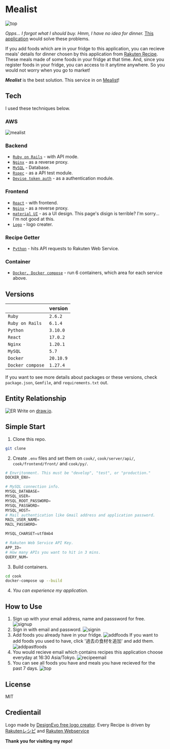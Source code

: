 # Mealist

![top](https://user-images.githubusercontent.com/72122101/142732224-de059f62-0f9e-4cb8-b6d1-6b54aca3c863.png)

*Opps... I forgot what I should buy.*
*Hmm, I have no idea for dinner.*
[This application](https://mealist.net) would solve these problems.

If you add foods which are in your fridge to this application, you can recieve meals' details for dinner chosen by this application from [Rakuten Recipe](https://recipe.rakuten.co.jp/).
These meals made of some foods in your fridge at that time.
And, since you register foods in your fridge, you can access to it anytime anywhere. So you would not worry when you go to market!

***Mealist*** is the best solution.
This service in on [Mealist](https://mealist.net)!

## Tech

I used these techniques below.

### AWS
![mealist](https://user-images.githubusercontent.com/72122101/145717733-fb58ff1f-115e-4bde-ae0d-b303bd9fffe0.png)

### Backend
- [`Ruby on Rails`](https://github.com/rails/rails) - with API mode.
- [`Nginx`](https://nginx.org/) - as a reverse proxy.
- [`MySQL`](https://www.mysql.com) - Database.
- [`Rspec`](https://rspec.info/) - as a API test module.
- [`Devise token auth`](https://devise-token-auth.gitbook.io/devise-token-auth) - as a authentication module.

### Frontend
- [`React`](https://github.com/rails/rails) - with frontend.
- [`Nginx`](https://nginx.org/) - as a reverse proxy.
- [`material UI`](https://mui.com/) - as a UI design. This page's disign is terrible? I'm sorry... I'm not good at this.
- [`Logo`](https://mui.com/) - logo creater.

### Recipe Getter
- [`Python`](https://www.python.org) - hits API requests to Rakuten Web Service.

### Container
- [`Docker, Docker compose`](https://www.docker.com/) - run 6 containers, which area for each service above.

## Versions
| | version |
----|----
| `Ruby` | `2.6.2` |
| `Ruby on Rails` | `6.1.4` |
| `Python` | `3.10.0` |
| `React` | `17.0.2` |
| `Nginx` | `1.20.1` |
| `MySQL` | `5.7` |
| `Docker` | `20.10.9` |
| `Docker compose` | `1.27.4` |

If you want to see more details about packages or these versions, check `package.json`, `Gemfile`, and `requirements.txt` out.

## Entity Relationship
![ER](https://user-images.githubusercontent.com/72122101/142730441-e27aece2-8f3e-418c-a93d-c2a23bb761ed.png)
Write on [draw.io](https://app.diagrams.net/).

## Simple Start
1. Clone this repo.

```sh
git clone
```

2. Create `.env` files and set them on `cook/`, `cook/server/api/`, `cook/frontend/front/` and `cook/py/`.

```python
# Envritonment. This must be "develop", "test", or "production."
DOCKER_ENV=

# MySQL connection info.
MYSQL_DATABASE=
MYSQL_USER=
MYSQL_ROOT_PASSWORD=
MYSQL_PASSWORD=
MYSQL_HOST=
# Mail authentication like Gmail address and application password.
MAIL_USER_NAME=
MAIL_PASSWORD=

MYSQL_CHARSET=utf8mb4

# Rakuten Web Service API Key.
APP_ID=
# How many APIs you want to hit in 3 mins.
QUERY_NUM=

```

3. Build containers.
```sh
cd cook
docker-compose up --build
```

4. *You can experience my application.*

## How to Use

1. Sign up with your email address, name and passsword for free.
![signup](https://user-images.githubusercontent.com/72122101/142730364-1fe6fb22-eea9-4102-9359-76f0e244b794.png)
2. Sign in with email and password.
![signin](https://user-images.githubusercontent.com/72122101/142730378-51ca5359-5a95-412e-b5dc-85ece6a9bff6.png)
3. Add foods you already have in your fridge.
![addfoods](https://user-images.githubusercontent.com/72122101/142746393-4c4acb3e-c2d8-4b80-acc1-7a6746ff45eb.png)
If you want to add foods you used to have, click '過去の食材を追加' and add them.
![addpastfoods](https://user-images.githubusercontent.com/72122101/142746403-91710666-1ae8-4d75-84b5-5ae78c6b1620.png)
4. You would recieve email which contains recipes this application choose everyday at 16:30 Asia/Tokyo.
![recipeemail](https://user-images.githubusercontent.com/72122101/142731996-1980f27a-1750-4c55-a9ef-1a7e7923e8d5.jpg)
5. You can see all foods you have and meals you have recieved for the past 7 days.
![top](https://user-images.githubusercontent.com/72122101/142732224-de059f62-0f9e-4cb8-b6d1-6b54aca3c863.png)

## License

MIT

## Credientail

Logo made by [DesignEvo free logo creator](https://www.designevo.com/).
Every Recipe is driven by [Rakutenレシピ](https://recipe.rakuten.co.jp/) and [Rakuten Webservice](https://webservice.rakuten.co.jp/)

**Thank you for visiting my repo!**
